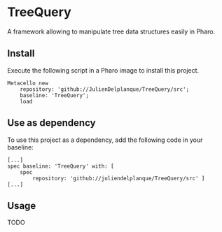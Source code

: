 # TreeQuery
A framework allowing to manipulate tree data structures easily in Pharo.

## Install
Execute the following script in a Pharo image to install this project.

```Smalltalk
Metacello new
    repository: 'github://JulienDelplanque/TreeQuery/src';
    baseline: 'TreeQuery';
    load
```

## Use as dependency
To use this project as a dependency, add the following code in your baseline:
```Smalltalk
[...]
spec baseline: 'TreeQuery' with: [ 
	spec
		repository: 'github://juliendelplanque/TreeQuery/src' ]
[...]
```

## Usage
TODO
